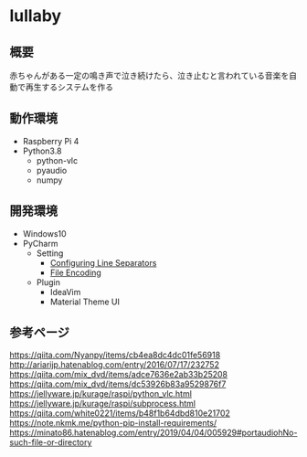 # lullaby

## 概要
赤ちゃんがある一定の鳴き声で泣き続けたら、泣き止むと言われている音楽を自動で再生するシステムを作る



## 動作環境
* Raspberry Pi 4
* Python3.8
  * python-vlc
  * pyaudio
  * numpy

## 開発環境
* Windows10
* PyCharm
  * Setting
    * [Configuring Line Separators](https://www.jetbrains.com/help/pycharm/configuring-line-endings-and-line-separators.html)
    * [File Encoding](https://pleiades.io/help/pycharm/settings-file-encodings.html)
  * Plugin
    * IdeaVim
    * Material Theme UI


## 参考ページ
https://qiita.com/Nyanpy/items/cb4ea8dc4dc01fe56918
http://ariarijp.hatenablog.com/entry/2016/07/17/232752
https://qiita.com/mix_dvd/items/adce7636e2ab33b25208
https://qiita.com/mix_dvd/items/dc53926b83a9529876f7
https://jellyware.jp/kurage/raspi/python_vlc.html
https://jellyware.jp/kurage/raspi/subprocess.html
https://qiita.com/white0221/items/b48f1b64dbd810e21702
https://note.nkmk.me/python-pip-install-requirements/
https://minato86.hatenablog.com/entry/2019/04/04/005929#portaudiohNo-such-file-or-directory


